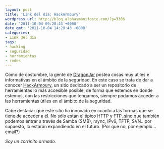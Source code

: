 ```yaml
---
layout: post
title: 'Link del día: HackArmoury'
wordpress_url: http://blog.alphasmanifesto.com/?p=3306
date: '2011-10-04 09:28:43 +0000'
date_gmt: '2011-10-04 14:28:43 +0000'
categories:
- Link del día
tags:
- hacking
- seguridad
- herramientas
- redes
---
```


Como de costumbre, la gente de [DragonJar](http://www.dragonjar.org/hackarmoury-herramientas-de-seguridad-siempre-disponibles.xhtml) postea cosas muy útiles e informativas en el ámbito de la seguridad. En este caso se trata de dar a conocer [HackArmoury](http://www.hackarmoury.com/), un sitio dedicado a ser un repositorio de herramientas lo más accesible posible, de forma que estemos en donde estemos, con las restricciones que tengamos, siempre podamos acceder a las herramientas útiles en el ámbito de la seguridad.

Cabe destacar que este sitio ha innovado en cuanto a las formas que se tiene de acceder a él. No sólo están el típico HTTP y FTP, sino que también podemos entrar a través de Samba (SMB), rsync, IPv6, TFTP, SVN.. por supuesto, lo estarán expandiendo en el futuro. (Por qué no, por ejemplo... email?)

_Soy un zorrinito armado._
